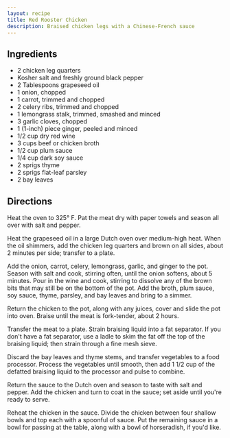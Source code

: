 ```yaml
---
layout: recipe
title: Red Rooster Chicken
description: Braised chicken legs with a Chinese-French sauce
---
```


## Ingredients

* 2 chicken leg quarters
* Kosher salt and freshly ground black pepper
* 2 Tablespoons grapeseed oil
* 1 onion, chopped
* 1 carrot, trimmed and chopped
* 2 celery ribs, trimmed and chopped
* 1 lemongrass stalk, trimmed, smashed and minced
* 3 garlic cloves, chopped
* 1 (1-inch) piece ginger, peeled and minced
* 1/2 cup dry red wine
* 3 cups beef or chicken broth
* 1/2 cup plum sauce
* 1/4 cup dark soy sauce
* 2 sprigs thyme
* 2 sprigs flat-leaf parsley
* 2 bay leaves

## Directions

Heat the oven to 325° F. Pat the meat dry with paper towels and season all
over with salt and pepper.

Heat the grapeseed oil in a large Dutch oven over medium-high heat. When the oil
shimmers, add the chicken leg quarters and brown on all sides, about 2 minutes per
side; transfer to a plate.

Add the onion, carrot, celery, lemongrass, garlic, and ginger to the pot.
Season with salt and cook, stirring often, until the onion softens, about 5
minutes. Pour in the wine and cook, stirring to dissolve any of the brown
bits that may still be on the bottom of the pot. Add the broth, plum sauce,
soy sauce, thyme, parsley, and bay leaves and bring to a simmer.

Return the chicken to the pot, along with any juices, cover and slide the pot
into oven. Braise until the meat is fork-tender, about 2 hours.

Transfer the meat to a plate. Strain braising liquid into a fat separator.
If you don\'t have a fat separator, use a ladle to skim the fat off the
top of the braising liquid; then strain through a fine mesh sieve.

Discard the bay leaves and thyme stems, and transfer vegetables to a food
processor. Process the vegetables until smooth, then add 1 1/2 cup of the
defatted braising liquid to the processor and pulse to combine.

Return the sauce to the Dutch oven and season to taste with salt and pepper. Add
the chicken and turn to coat in the sauce; set aside until you're ready
to serve.

Reheat the chicken in the sauce. Divide the chicken between four shallow
bowls and top each with a spoonful of sauce. Put the remaining sauce in a
bowl for passing at the table, along with a bowl of horseradish, if
you\'d like.
